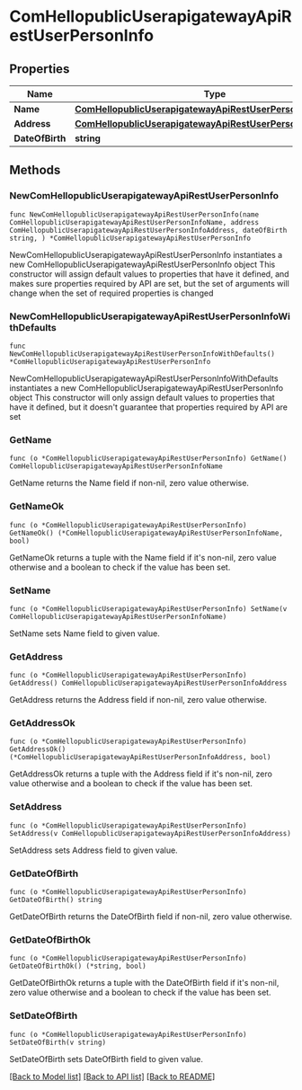 # ComHellopublicUserapigatewayApiRestUserPersonInfo

## Properties

Name | Type | Description | Notes
------------ | ------------- | ------------- | -------------
**Name** | [**ComHellopublicUserapigatewayApiRestUserPersonInfoName**](ComHellopublicUserapigatewayApiRestUserPersonInfoName.md) |  | 
**Address** | [**ComHellopublicUserapigatewayApiRestUserPersonInfoAddress**](ComHellopublicUserapigatewayApiRestUserPersonInfoAddress.md) |  | 
**DateOfBirth** | **string** |  | 

## Methods

### NewComHellopublicUserapigatewayApiRestUserPersonInfo

`func NewComHellopublicUserapigatewayApiRestUserPersonInfo(name ComHellopublicUserapigatewayApiRestUserPersonInfoName, address ComHellopublicUserapigatewayApiRestUserPersonInfoAddress, dateOfBirth string, ) *ComHellopublicUserapigatewayApiRestUserPersonInfo`

NewComHellopublicUserapigatewayApiRestUserPersonInfo instantiates a new ComHellopublicUserapigatewayApiRestUserPersonInfo object
This constructor will assign default values to properties that have it defined,
and makes sure properties required by API are set, but the set of arguments
will change when the set of required properties is changed

### NewComHellopublicUserapigatewayApiRestUserPersonInfoWithDefaults

`func NewComHellopublicUserapigatewayApiRestUserPersonInfoWithDefaults() *ComHellopublicUserapigatewayApiRestUserPersonInfo`

NewComHellopublicUserapigatewayApiRestUserPersonInfoWithDefaults instantiates a new ComHellopublicUserapigatewayApiRestUserPersonInfo object
This constructor will only assign default values to properties that have it defined,
but it doesn't guarantee that properties required by API are set

### GetName

`func (o *ComHellopublicUserapigatewayApiRestUserPersonInfo) GetName() ComHellopublicUserapigatewayApiRestUserPersonInfoName`

GetName returns the Name field if non-nil, zero value otherwise.

### GetNameOk

`func (o *ComHellopublicUserapigatewayApiRestUserPersonInfo) GetNameOk() (*ComHellopublicUserapigatewayApiRestUserPersonInfoName, bool)`

GetNameOk returns a tuple with the Name field if it's non-nil, zero value otherwise
and a boolean to check if the value has been set.

### SetName

`func (o *ComHellopublicUserapigatewayApiRestUserPersonInfo) SetName(v ComHellopublicUserapigatewayApiRestUserPersonInfoName)`

SetName sets Name field to given value.


### GetAddress

`func (o *ComHellopublicUserapigatewayApiRestUserPersonInfo) GetAddress() ComHellopublicUserapigatewayApiRestUserPersonInfoAddress`

GetAddress returns the Address field if non-nil, zero value otherwise.

### GetAddressOk

`func (o *ComHellopublicUserapigatewayApiRestUserPersonInfo) GetAddressOk() (*ComHellopublicUserapigatewayApiRestUserPersonInfoAddress, bool)`

GetAddressOk returns a tuple with the Address field if it's non-nil, zero value otherwise
and a boolean to check if the value has been set.

### SetAddress

`func (o *ComHellopublicUserapigatewayApiRestUserPersonInfo) SetAddress(v ComHellopublicUserapigatewayApiRestUserPersonInfoAddress)`

SetAddress sets Address field to given value.


### GetDateOfBirth

`func (o *ComHellopublicUserapigatewayApiRestUserPersonInfo) GetDateOfBirth() string`

GetDateOfBirth returns the DateOfBirth field if non-nil, zero value otherwise.

### GetDateOfBirthOk

`func (o *ComHellopublicUserapigatewayApiRestUserPersonInfo) GetDateOfBirthOk() (*string, bool)`

GetDateOfBirthOk returns a tuple with the DateOfBirth field if it's non-nil, zero value otherwise
and a boolean to check if the value has been set.

### SetDateOfBirth

`func (o *ComHellopublicUserapigatewayApiRestUserPersonInfo) SetDateOfBirth(v string)`

SetDateOfBirth sets DateOfBirth field to given value.



[[Back to Model list]](../README.md#documentation-for-models) [[Back to API list]](../README.md#documentation-for-api-endpoints) [[Back to README]](../README.md)


